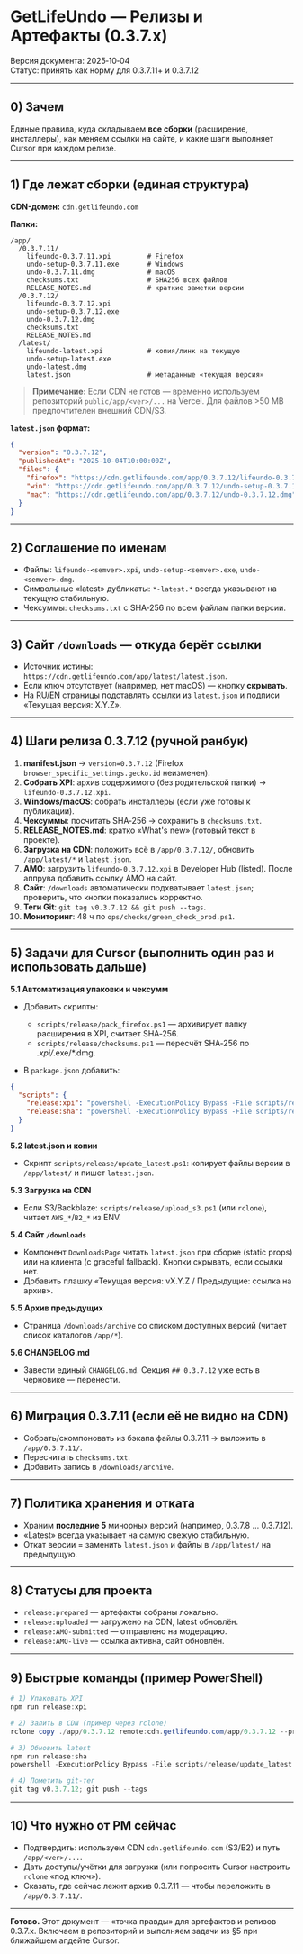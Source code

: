 # GetLifeUndo — Релизы и Артефакты (0.3.7.x)

Версия документа: 2025‑10‑04  
Статус: принять как норму для 0.3.7.11+ и 0.3.7.12

---

## 0) Зачем

Единые правила, куда складываем **все сборки** (расширение, инсталлеры), как меняем ссылки на сайте, и какие шаги выполняет Cursor при каждом релизе.

---

## 1) Где лежат сборки (единая структура)

**CDN-домен:** `cdn.getlifeundo.com`

**Папки:**

```
/app/
  /0.3.7.11/
    lifeundo-0.3.7.11.xpi         # Firefox
    undo-setup-0.3.7.11.exe       # Windows
    undo-0.3.7.11.dmg             # macOS
    checksums.txt                 # SHA256 всех файлов
    RELEASE_NOTES.md              # краткие заметки версии
  /0.3.7.12/
    lifeundo-0.3.7.12.xpi
    undo-setup-0.3.7.12.exe
    undo-0.3.7.12.dmg
    checksums.txt
    RELEASE_NOTES.md
  /latest/
    lifeundo-latest.xpi           # копия/линк на текущую
    undo-setup-latest.exe
    undo-latest.dmg
    latest.json                   # метаданные «текущая версия»
```

> **Примечание:** Если CDN не готов — временно используем репозиторий `public/app/<ver>/...` на Vercel. Для файлов >50 MB предпочтителен внешний CDN/S3.

**`latest.json` формат:**

```json
{
  "version": "0.3.7.12",
  "publishedAt": "2025-10-04T10:00:00Z",
  "files": {
    "firefox": "https://cdn.getlifeundo.com/app/0.3.7.12/lifeundo-0.3.7.12.xpi",
    "win": "https://cdn.getlifeundo.com/app/0.3.7.12/undo-setup-0.3.7.12.exe",
    "mac": "https://cdn.getlifeundo.com/app/0.3.7.12/undo-0.3.7.12.dmg"
  }
}
```

---

## 2) Соглашение по именам

* Файлы: `lifeundo-<semver>.xpi`, `undo-setup-<semver>.exe`, `undo-<semver>.dmg`.
* Символьные «latest» дубликаты: `*-latest.*` всегда указывают на текущую стабильную.
* Чексуммы: `checksums.txt` с SHA‑256 по всем файлам папки версии.

---

## 3) Сайт `/downloads` — откуда берёт ссылки

* Источник истины: `https://cdn.getlifeundo.com/app/latest/latest.json`.
* Если ключ отсутствует (например, нет macOS) — кнопку **скрывать**.
* На RU/EN страницы подставлять ссылки из `latest.json` и подписи «Текущая версия: X.Y.Z».

---

## 4) Шаги релиза 0.3.7.12 (ручной ранбук)

1. **manifest.json** → `version=0.3.7.12` (Firefox `browser_specific_settings.gecko.id` неизменен).
2. **Собрать XPI**: архив содержимого (без родительской папки) → `lifeundo-0.3.7.12.xpi`.
3. **Windows/macOS**: собрать инсталлеры (если уже готовы к публикации).
4. **Чексуммы**: посчитать SHA‑256 → сохранить в `checksums.txt`.
5. **RELEASE_NOTES.md**: кратко «What's new» (готовый текст в проекте).
6. **Загрузка на CDN**: положить всё в `/app/0.3.7.12/`, обновить `/app/latest/*` и `latest.json`.
7. **AMO**: загрузить `lifeundo-0.3.7.12.xpi` в Developer Hub (listed). После аппрува добавить ссылку AMO на сайт.
8. **Сайт**: `/downloads` автоматически подхватывает `latest.json`; проверить, что кнопки показались корректно.
9. **Теги Git**: `git tag v0.3.7.12 && git push --tags`.
10. **Мониторинг**: 48 ч по `ops/checks/green_check_prod.ps1`.

---

## 5) Задачи для Cursor (выполнить один раз и использовать дальше)

**5.1 Автоматизация упаковки и чексумм**

* Добавить скрипты:

  * `scripts/release/pack_firefox.ps1` — архивирует папку расширения в XPI, считает SHA‑256.
  * `scripts/release/checksums.ps1` — пересчёт SHA‑256 по *.xpi/*.exe/*.dmg.
* В `package.json` добавить:

```json
{
  "scripts": {
    "release:xpi": "powershell -ExecutionPolicy Bypass -File scripts/release/pack_firefox.ps1 0.3.7.12",
    "release:sha": "powershell -ExecutionPolicy Bypass -File scripts/release/checksums.ps1 app/0.3.7.12"
  }
}
```

**5.2 latest.json и копии**

* Скрипт `scripts/release/update_latest.ps1`: копирует файлы версии в `/app/latest/` и пишет `latest.json`.

**5.3 Загрузка на CDN**

* Если S3/Backblaze: `scripts/release/upload_s3.ps1` (или `rclone`), читает `AWS_*`/`B2_*` из ENV.

**5.4 Сайт `/downloads`**

* Компонент `DownloadsPage` читать `latest.json` при сборке (static props) или на клиента (с graceful fallback). Кнопки скрывать, если ссылки нет.
* Добавить плашку «Текущая версия: vX.Y.Z / Предыдущие: ссылка на архив».

**5.5 Архив предыдущих**

* Страница `/downloads/archive` со списком доступных версий (читает список каталогов `/app/*`).

**5.6 CHANGELOG.md**

* Завести единый `CHANGELOG.md`. Секция `## 0.3.7.12` уже есть в черновике — перенести.

---

## 6) Миграция 0.3.7.11 (если её не видно на CDN)

* Собрать/скомпоновать из бэкапа файлы 0.3.7.11 → выложить в `/app/0.3.7.11/`.
* Пересчитать `checksums.txt`.
* Добавить запись в `/downloads/archive`.

---

## 7) Политика хранения и отката

* Храним **последние 5** минорных версий (например, 0.3.7.8 … 0.3.7.12).
* «Latest» всегда указывает на самую свежую стабильную.
* Откат версии = заменить `latest.json` и файлы в `/app/latest/` на предыдущую.

---

## 8) Статусы для проекта

* `release:prepared` — артефакты собраны локально.
* `release:uploaded` — загружено на CDN, latest обновлён.
* `release:AMO-submitted` — отправлено на модерацию.
* `release:AMO-live` — ссылка активна, сайт обновлён.

---

## 9) Быстрые команды (пример PowerShell)

```powershell
# 1) Упаковать XPI
npm run release:xpi

# 2) Залить в CDN (пример через rclone)
rclone copy ./app/0.3.7.12 remote:cdn.getlifeundo.com/app/0.3.7.12 --progress

# 3) Обновить latest
npm run release:sha
powershell -ExecutionPolicy Bypass -File scripts/release/update_latest.ps1 0.3.7.12

# 4) Пометить git-тег
git tag v0.3.7.12; git push --tags
```

---

## 10) Что нужно от PM сейчас

* Подтвердить: используем CDN `cdn.getlifeundo.com` (S3/B2) и путь `/app/<ver>/...`.
* Дать доступы/учётки для загрузки (или попросить Cursor настроить `rclone` «под ключ»).
* Сказать, где сейчас лежит архив 0.3.7.11 — чтобы переложить в `/app/0.3.7.11/`.

---

**Готово.** Этот документ — «точка правды» для артефактов и релизов 0.3.7.x. Включаем в репозиторий и выполняем задачи из §5 при ближайшем апдейте Cursor.
